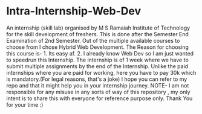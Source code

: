 # Intra-Internship-Web-Dev
An internship (skill lab) organised by M S Ramaiah Institute of Technology for the skill development of freshers. This is done after the Semester End Examination of 2nd Semester.
Out of the multiple available courses to choose from I chose Hybrid Web Development.
The Reason for choosing this course is-
    1. Its easy af.
    2. I already know Web Dev so I am just wanted to speedrun this Internship.
The internship is of 1 week where we have to submit multiple assignments by the end of the Internship.
Unlike the paid internships where you are paid for working, here you have to pay 30k which is mandatory.(For legal reasons, that's a joke)
I hope you can refer to my repo and that it might help you in your internship journey.
NOTE- I am not responsible for any misuse in any sorts of way of this repository , my only intent is to share this with everyone for reference purpose only.
Thank You for your time :)
